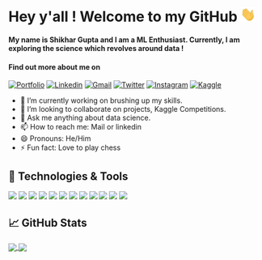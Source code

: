 # Hey y'all ! Welcome to my GitHub <img src="https://github.com/shikhargupta-in/shikhargupta-in/blob/master/assets/wave.gif" width="30px">

<!--
**shikhargupta-in/shikhargupta-in** is a ✨ _special_ ✨ repository because its `README.md` (this file) appears on your GitHub profile.

Here are some ideas to get you started: -->

#### My name is Shikhar Gupta and I am a ML Enthusiast. Currently, I am exploring the science which revolves around data !<br> 
#### Find out more about me on

[![Portfolio](https://img.shields.io/website?color=E01818&label=Portfolio&style=flat&up_message=Online&url=http://shikhargupta-in.github.io/)](http://shikhargupta-in.github.io/)
[![Linkedin](https://img.shields.io/badge/shikhar_gupta_in-black?style=flat&logo=Linkedin&logoColor=blue&link=https://www.linkedin.com/in/shikhar-gupta-in/)](https://www.linkedin.com/in/shikhar-gupta-in/)
[![Gmail](https://img.shields.io/badge/shikhargupta_in-black?style=flat&logo=Gmail&logoColor=E01818&link=mailto:shikhargupta013@gmail.com)](mailto:shikhargupta013@gmail.com)
[![Twitter](https://img.shields.io/badge/shikhargupta_in-black?style=flat&logo=Twitter&logoColor=blue&link=https://twitter.com/shikhargupta_in)](https://twitter.com/shikhargupta_in)
[![Instagram](https://img.shields.io/badge/shikhargupta_in-black?style=flat&logo=Instagram&logoColor=pink&link=https://www.instagram.com/shikhargupta_in/)](https://www.instagram.com/shikhargupta_in/)
[![Kaggle](https://img.shields.io/badge/shikhargupta_in-black?style=flat&logo=Kaggle&logoColor=blue&link=https://www.kaggle.com/shikharguptain/)](https://www.kaggle.com/shikharguptain)

- 🔭 I’m currently working on brushing up my skills.
- 👯 I’m looking to collaborate on projects, Kaggle Competitions.
- 💬 Ask me anything about data science.
- 📫 How to reach me: Mail or linkedin
- 😄 Pronouns: He/Him
- ⚡ Fun fact: Love to play chess

## 🔧 Technologies & Tools

![](https://img.shields.io/badge/Code-Python-informational?style=flat&logo=python&logoColor=white&color=E01818)
![](https://img.shields.io/badge/Code-NumPy-informational?style=flat&logo=numpy&logoColor=white&color=E01818)
![](https://img.shields.io/badge/Code-Pandas-informational?style=flat&logo=pandas&logoColor=white&color=E01818)
![](https://img.shields.io/badge/Code-Scikit--learn-informational?style=flat&logo=Scikit--learn&logoColor=white&color=E01818)
![](https://img.shields.io/badge/Viz-Tableau-informational?style=flat&logo=tableau&logoColor=white&color=E01818)
![](https://img.shields.io/badge/Viz-Matplotlib-informational?style=flat&logo=matplotlib&logoColor=white&color=E01818)
![](https://img.shields.io/badge/Viz-Seaborn-informational?style=flat&logo=seaborn&logoColor=white&color=E01818)
![](https://img.shields.io/badge/Viz-Plotly-informational?style=flat&logo=plotly&logoColor=white&color=E01818)
![](https://img.shields.io/badge/Code-SQL-informational?style=flat&logo=mysql&logoColor=white&color=E01818)
![](https://img.shields.io/badge/IDE-JupyterNb-informational?style=flat&logo=jupyter&logoColor=white&color=E01818)
![](https://img.shields.io/badge/Tools-Excel-informational?style=flat&logo=microsoft-excel&logoColor=white&color=E01818)
![](https://img.shields.io/badge/Tools-Powerpoint-informational?style=flat&logo=microsoft-powerpoint&logoColor=white&color=E01818)

## &#x1f4c8; GitHub Stats

<a href="https://github.com/shikhargupta-in/shikhargupta-in">
  <img align="center" src="https://github-readme-stats.vercel.app/api/top-langs/?username=shikhargupta-in&hide=java,html&title_color=FF0000&text_color=ffffff&icon_color=2bbc8a&bg_color=000000" />
</a>

<a href="https://github.com/shikhargupta-in/shikhargupta-in">
    <img align="center" src="https://github-readme-stats.vercel.app/api?username=shikhargupta-in&show_icons=true&line_height=27&title_color=FF0000&icon_color=C90522&text_color=ffffff&bg_color=000000&count_private=true"/> </a>
